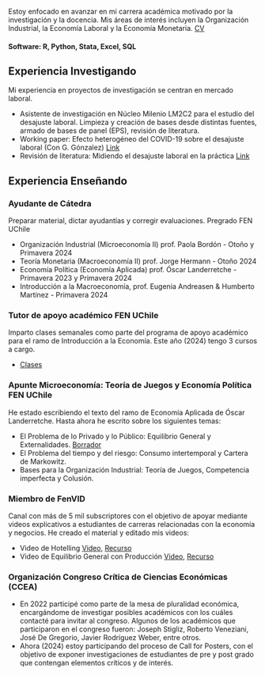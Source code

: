 Estoy enfocado en avanzar en mi carrera académica motivado por la investigación y la docencia. Mis áreas de interés incluyen la Organización Industrial, la Economía Laboral y la Economía Monetaria. [CV](https://drive.google.com/file/d/1hDljhKeI6R797t3x4bExDhmuGO77-Q1-/view?usp=share_link)

#### Software: R, Python, Stata, Excel, SQL

## Experiencia Investigando
Mi experiencia en proyectos de investigación se centran en mercado laboral.
- Asistente de investigación en Núcleo Milenio LM2C2 para el estudio del desajuste laboral. Limpieza y creación de bases desde distintas fuentes, armado de bases de panel (EPS), revisión de literatura. 
- Working paper: Efecto heterogéneo del COVID-19 sobre el desajuste laboral (Con G. Gónzalez) [Link](https://drive.google.com/file/d/1D6_w-8GlvZBQXEskPFQFcdcIt8ngx4ss/view?usp=sharing)
- Revisión de literatura: Midiendo el desajuste laboral en la práctica [Link](https://drive.google.com/file/d/1bl-FirA7blKewJaxllg9GCRgCwHU3hKS/view?usp=sharing)

## Experiencia Enseñando
### Ayudante de Cátedra
Preparar material, dictar ayudantías y corregir evaluaciones. Pregrado FEN UChile
- Organización Industrial (Microeconomía II) prof. Paola Bordón - Otoño y Primavera 2024
- Teoría Monetaria (Macroeconomía II) prof. Jorge Hermann - Otoño 2024
- Economía Política (Economía Aplicada) prof. Óscar Landerretche - Primavera 2023 y Primavera 2024
- Introducción a la Macroeconomía, prof. Eugenia Andreasen & Humberto Martínez - Primavera 2024

### Tutor de apoyo académico FEN UChile
Imparto clases semanales como parte del programa de apoyo académico para el ramo de Introducción a la Economía. Este año (2024) tengo 3 cursos a cargo.
- [Clases](https://drive.google.com/drive/folders/1A1hqpK8FmTNtjQn0UIHzP9Vr9XtNE__D?usp=share_link)

### Apunte Microeconomía: Teoría de Juegos y Economía Política FEN UChile
He estado escribiendo el texto del ramo de Economía Aplicada de Óscar Landerretche. Hasta ahora he escrito sobre los siguientes temas:
- El Problema de lo Privado y lo Público: Equilibrio General y Externalidades. [Borrador](https://drive.google.com/file/d/1oGD-EPw-s-ZbKlEIrfncZR8e9jWctPhd/view?usp=sharing)
- El Problema del tiempo y del riesgo: Consumo intertemporal y Cartera de Markowitz.
- Bases para la Organización Industrial: Teoría de Juegos, Competencia imperfecta y Colusión.

### Miembro de FenVID
Canal con más de 5 mil subscriptores con el objetivo de apoyar mediante videos explicativos a estudiantes de carreras relacionadas con la economía y negocios. He creado el material y editado mis videos: 
- Video de Hotelling [Video](https://youtu.be/p7UcJlSK_qY?si=CecJ5Q1rEyIp3g2C), [Recurso](https://www.google.com/url?q=https%3A%2F%2Fwww.dropbox.com%2Fscl%2Ffi%2Fsms2xho2gynlmy3l2m3p3%2FModelo-de-Hotelling%3Frlkey%3Dmonyk0k6e9l266jmnuvu0jwkf%26dl%3D0&sa=D)
- Video de Equilibrio General con Producción [Video](https://youtu.be/NgxHDSLMPbo?si=gaVw4cDE1Kq89EQ_), [Recurso](https://www.google.com/url?q=https%3A%2F%2Fwww.dropbox.com%2Fscl%2Ffi%2Fzt9xbmveusd8vti8v6kd3%2FEquilibrio-General-con-Producci-n.pdf%3Frlkey%3Dq56vj7lyr2bczduk0v5o26b4b%26dl%3D0&sa=D)

### Organización Congreso Crítica de Ciencias Económicas (CCEA)
- En 2022 participé como parte de la mesa de pluralidad económica, encargándome de investigar posibles académicos con los cuáles contacté para invitar al congreso. Algunos de los académicos que participaron en el congreso fueron: Joseph Stigliz, Roberto Veneziani, José De Gregorio, Javier Rodríguez Weber, entre otros.
- Ahora (2024) estoy participando del proceso de Call for Posters, con el objetivo de exponer investigaciones de estudiantes de pre y post grado que contengan elementos críticos y de interés. 
